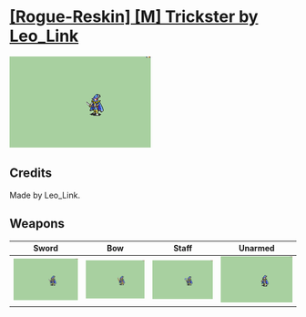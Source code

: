 # [\[Rogue-Reskin\] \[M\] Trickster by Leo_Link](./)

<img src="./1.%20Sword/Sword_000.png" alt="[Rogue-Reskin] [M] Trickster by Leo_Link standing" />

## Credits

Made by Leo_Link.

## Weapons


|Sword |Bow |Staff |Unarmed |
|  :---: | :---: | :---: | :---: |
| <img alt="Sword animation" src="./1.%20Sword/Sword.gif" /> | <img alt="Bow animation" src="./5.%20Bow/Bow.gif" /> | <img alt="Staff animation" src="./7.%20Staff/Staff.gif" /> | <img alt="Unarmed animation" src="./8.%20Unarmed/Unarmed.gif" /> |
